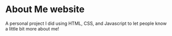 # About Me website

A personal project I did using HTML, CSS, and Javascript to let people know a little bit more about me! 
